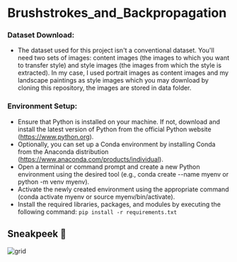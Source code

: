 # Brushstrokes_and_Backpropagation

### Dataset Download:
- The dataset used for this project isn't a conventional dataset. You'll need two sets of images: content images (the images to which you want to transfer style) and style images (the images from which the style is extracted). In my case, I used portrait images as content images and my landscape paintings as style images which you may download by cloning this repository, the images are stored in data folder.

### Environment Setup:
- Ensure that Python is installed on your machine. If not, download and install the latest version of Python from the official Python website (https://www.python.org).
- Optionally, you can set up a Conda environment by installing Conda from the Anaconda distribution (https://www.anaconda.com/products/individual).
- Open a terminal or command prompt and create a new Python environment using the desired tool (e.g., conda create --name myenv or python -m venv myenv).
- Activate the newly created environment using the appropriate command (conda activate myenv or source myenv/bin/activate).
- Install the required libraries, packages, and modules by executing the following command:
`pip install -r requirements.txt`

## Sneakpeek 👀
![grid](https://github.com/csalbao/Brushstrokes_and_Backpropagation/assets/53087620/0f274574-1128-4132-b002-af9d96a1caf9)

